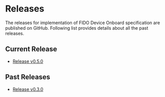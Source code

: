 # Releases

The releases for implementation of FIDO Device Onboard specification are published on GitHub.
Following list provides details about all the past releases.

## Current Release

* [Release v0.5.0](https://github.com/secure-device-onboard/release-fidoiot/releases/v0.5.0)

## Past Releases

* [Release v0.3.0](https://github.com/secure-device-onboard/release-fidoiot/releases/v0.3.0)
